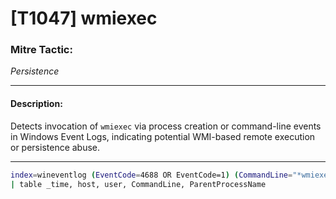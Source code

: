 # [T1047] wmiexec

### Mitre Tactic:  
*Persistence*

---

#### Description:  
Detects invocation of `wmiexec` via process creation or command-line events in Windows Event Logs, indicating potential WMI-based remote execution or persistence abuse.

---

```bash
index=wineventlog (EventCode=4688 OR EventCode=1) (CommandLine="*wmiexec*")
| table _time, host, user, CommandLine, ParentProcessName
```
